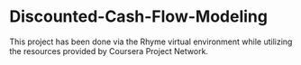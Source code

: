 # Discounted-Cash-Flow-Modeling  
 
This project has been done via the Rhyme virtual environment while utilizing the resources provided by Coursera Project Network.
